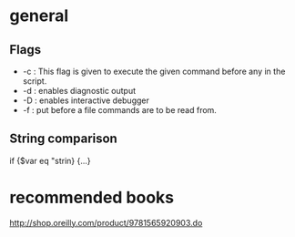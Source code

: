 # general

## Flags
* -c : This flag is given to execute the given command before any in the script.
* -d : enables diagnostic output
* -D : enables interactive debugger
* -f : put before a file commands are to be read from. 

## String comparison
if {$var eq "strin} {...}

# recommended books
http://shop.oreilly.com/product/9781565920903.do
